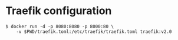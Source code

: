 # Traefik configuration

```
$ docker run -d -p 8080:8080 -p 8000:80 \
    -v $PWD/traefik.toml:/etc/traefik/traefik.toml traefik:v2.0

```
